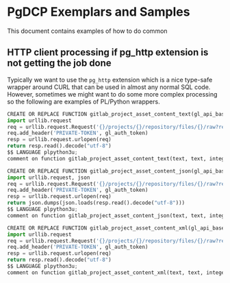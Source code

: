# PgDCP Exemplars and Samples

This document contains examples of how to do common 

## HTTP client processing if pg_http extension is not getting the job done

Typically we want to use the `pg_http` extension which is a nice type-safe wrapper around CURL that can be used in almost any normal SQL code. However, sometimes we might want to do some more complex processing so the following are examples of PL/Python wrappers.

```python
CREATE OR REPLACE FUNCTION gitlab_project_asset_content_text(gl_api_base_url text, gl_auth_token text, project_id integer, asset_file_name text) returns TEXT AS $$
import urllib.request
req = urllib.request.Request('{}/projects/{}/repository/files/{}/raw?ref=master'.format(gl_api_base_url, project_id, asset_file_name))
req.add_header('PRIVATE-TOKEN', gl_auth_token)
resp = urllib.request.urlopen(req)
return resp.read().decode("utf-8")
$$ LANGUAGE plpython3u;
comment on function gitlab_project_asset_content_text(text, text, integer, text) is 'Retrieve a GitLab Project repo file as text';

CREATE OR REPLACE FUNCTION gitlab_project_asset_content_json(gl_api_base_url text, gl_auth_token text, project_id integer, asset_file_name text) returns JSON AS $$
import urllib.request, json
req = urllib.request.Request('{}/projects/{}/repository/files/{}/raw?ref=master'.format(gl_api_base_url, project_id, asset_file_name))
req.add_header('PRIVATE-TOKEN', gl_auth_token)
resp = urllib.request.urlopen(req)
return json.dumps(json.loads(resp.read().decode("utf-8")))
$$ LANGUAGE plpython3u;
comment on function gitlab_project_asset_content_json(text, text, integer, text) is 'Retrieve a GitLab Project repo file as JSON';

CREATE OR REPLACE FUNCTION gitlab_project_asset_content_xml(gl_api_base_url text, gl_auth_token text, project_id integer, asset_file_name text) returns XML AS $$
import urllib.request
req = urllib.request.Request('{}/projects/{}/repository/files/{}/raw?ref=master'.format(gl_api_base_url, project_id, asset_file_name))
req.add_header('PRIVATE-TOKEN', gl_auth_token)
resp = urllib.request.urlopen(req)
return resp.read().decode("utf-8")
$$ LANGUAGE plpython3u;
comment on function gitlab_project_asset_content_xml(text, text, integer, text) is 'Retrieve a GitLab Project repo file as XML';
```